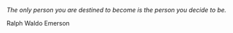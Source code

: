 <i>The only person you are destined to become is the person you decide to be.</i>

Ralph Waldo Emerson